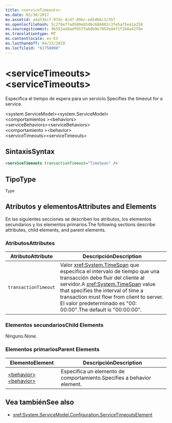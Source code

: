 ```yaml
---
title: <serviceTimeouts>
ms.date: 03/30/2017
ms.assetid: ada536cf-97dc-4cd7-89ec-ed1466c1c557
ms.openlocfilehash: 5c2f0ef7ad509eb5d6c686802c3fe5a75ea1a258
ms.sourcegitcommit: 9b552addadfb57fab0b9e7852ed4f1f1b8a42f8e
ms.translationtype: MT
ms.contentlocale: es-ES
ms.lasthandoff: 04/23/2019
ms.locfileid: "61758098"
---
```

# <a name="servicetimeouts"></a><span data-ttu-id="101a5-101">\<serviceTimeouts></span><span class="sxs-lookup"><span data-stu-id="101a5-101">\<serviceTimeouts></span></span>
<span data-ttu-id="101a5-102">Especifica el tiempo de espera para un servicio.</span><span class="sxs-lookup"><span data-stu-id="101a5-102">Specifies the timeout for a service.</span></span>  
  
 <span data-ttu-id="101a5-103">\<system.ServiceModel></span><span class="sxs-lookup"><span data-stu-id="101a5-103">\<system.ServiceModel></span></span>  
<span data-ttu-id="101a5-104">\<comportamientos ></span><span class="sxs-lookup"><span data-stu-id="101a5-104">\<behaviors></span></span>  
<span data-ttu-id="101a5-105">\<serviceBehaviors></span><span class="sxs-lookup"><span data-stu-id="101a5-105">\<serviceBehaviors></span></span>  
<span data-ttu-id="101a5-106">\<comportamiento ></span><span class="sxs-lookup"><span data-stu-id="101a5-106">\<behavior></span></span>  
<span data-ttu-id="101a5-107">\<serviceTimeouts></span><span class="sxs-lookup"><span data-stu-id="101a5-107">\<serviceTimeouts></span></span>  
  
## <a name="syntax"></a><span data-ttu-id="101a5-108">Sintaxis</span><span class="sxs-lookup"><span data-stu-id="101a5-108">Syntax</span></span>  
  
```xml  
<serviceTimeouts transactionTimeout="TimeSpan" />
```  
  
## <a name="type"></a><span data-ttu-id="101a5-109">Tipo</span><span class="sxs-lookup"><span data-stu-id="101a5-109">Type</span></span>  
 `Type`  
  
## <a name="attributes-and-elements"></a><span data-ttu-id="101a5-110">Atributos y elementos</span><span class="sxs-lookup"><span data-stu-id="101a5-110">Attributes and Elements</span></span>  
 <span data-ttu-id="101a5-111">En las siguientes secciones se describen los atributos, los elementos secundarios y los elementos primarios.</span><span class="sxs-lookup"><span data-stu-id="101a5-111">The following sections describe attributes, child elements, and parent elements.</span></span>  
  
### <a name="attributes"></a><span data-ttu-id="101a5-112">Atributos</span><span class="sxs-lookup"><span data-stu-id="101a5-112">Attributes</span></span>  
  
|<span data-ttu-id="101a5-113">Atributo</span><span class="sxs-lookup"><span data-stu-id="101a5-113">Attribute</span></span>|<span data-ttu-id="101a5-114">Descripción</span><span class="sxs-lookup"><span data-stu-id="101a5-114">Description</span></span>|  
|---------------|-----------------|  
|`transactionTimeout`|<span data-ttu-id="101a5-115">Valor <xref:System.TimeSpan> que especifica el intervalo de tiempo que una transacción debe fluir del cliente al servidor.</span><span class="sxs-lookup"><span data-stu-id="101a5-115">A <xref:System.TimeSpan> value that specifies the interval of time a transaction must flow from client to server.</span></span> <span data-ttu-id="101a5-116">El valor predeterminado es "00: 00:00".</span><span class="sxs-lookup"><span data-stu-id="101a5-116">The default is "00:00:00".</span></span>|  
  
### <a name="child-elements"></a><span data-ttu-id="101a5-117">Elementos secundarios</span><span class="sxs-lookup"><span data-stu-id="101a5-117">Child Elements</span></span>  
 <span data-ttu-id="101a5-118">Ninguno.</span><span class="sxs-lookup"><span data-stu-id="101a5-118">None.</span></span>  
  
### <a name="parent-elements"></a><span data-ttu-id="101a5-119">Elementos primarios</span><span class="sxs-lookup"><span data-stu-id="101a5-119">Parent Elements</span></span>  
  
|<span data-ttu-id="101a5-120">Elemento</span><span class="sxs-lookup"><span data-stu-id="101a5-120">Element</span></span>|<span data-ttu-id="101a5-121">Descripción</span><span class="sxs-lookup"><span data-stu-id="101a5-121">Description</span></span>|  
|-------------|-----------------|  
|[<span data-ttu-id="101a5-122">\<behavior></span><span class="sxs-lookup"><span data-stu-id="101a5-122">\<behavior></span></span>](../../../../../docs/framework/configure-apps/file-schema/wcf/behavior-of-endpointbehaviors.md)|<span data-ttu-id="101a5-123">Especifica un elemento de comportamiento.</span><span class="sxs-lookup"><span data-stu-id="101a5-123">Specifies a behavior element.</span></span>|  
  
## <a name="see-also"></a><span data-ttu-id="101a5-124">Vea también</span><span class="sxs-lookup"><span data-stu-id="101a5-124">See also</span></span>

- <xref:System.ServiceModel.Configuration.ServiceTimeoutsElement>
